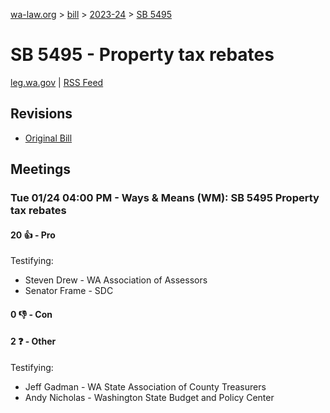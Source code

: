 [wa-law.org](/) > [bill](/bill/) > [2023-24](/bill/2023-24/) > [SB 5495](/bill/2023-24/sb/5495/)

# SB 5495 - Property tax rebates
[leg.wa.gov](https://app.leg.wa.gov/billsummary?BillNumber=5495&Year=2023&Initiative=false) | [RSS Feed](./rss.xml)

## Revisions
* [Original Bill](1/)

## Meetings
### Tue 01/24 04:00 PM - Ways & Means (WM): SB 5495 Property tax rebates
#### 20 👍 - Pro
Testifying:
* Steven Drew - WA Association of Assessors
* Senator Frame - SDC

#### 0 👎 - Con

#### 2 ❓ - Other
Testifying:
* Jeff Gadman - WA State Association of County Treasurers
* Andy Nicholas - Washington State Budget and Policy Center
